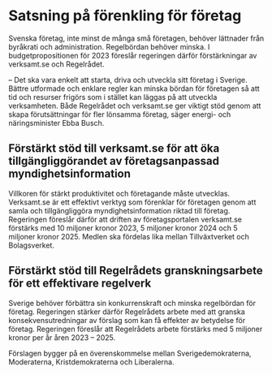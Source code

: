 # Satsning på förenkling för företag

Svenska företag, inte minst de många små företagen, behöver lättnader från byråkrati och administration. Regelbördan behöver minska. I budgetpropositionen för 2023 föreslår regeringen därför förstärkningar av verksamt.se och Regelrådet.


– Det ska vara enkelt att starta, driva och utveckla sitt företag i Sverige. Bättre utformade och enklare regler kan minska bördan för företagen så att tid och resurser frigörs som i stället kan läggas på att utveckla verksamheten. Både Regelrådet och verksamt.se ger viktigt stöd genom att skapa förutsättningar för fler lönsamma företag, säger energi\- och näringsminister Ebba Busch.

## Förstärkt stöd till verksamt.se för att öka tillgängliggörandet av företagsanpassad myndighetsinformation

Villkoren för stärkt produktivitet och företagande måste utvecklas. Verksamt.se är ett effektivt verktyg som förenklar för företagen genom att samla och tillgängliggöra myndighetsinformation riktad till företag. Regeringen föreslår därför att driften av företagsportalen verksamt.se förstärks med 10 miljoner kronor 2023, 5 miljoner kronor 2024 och 5 miljoner kronor 2025\. Medlen ska fördelas lika mellan Tillväxtverket och Bolagsverket.

## Förstärkt stöd till Regelrådets granskningsarbete för ett effektivare regelverk

Sverige behöver förbättra sin konkurrenskraft och minska regelbördan för företag. Regeringen stärker därför Regelrådets arbete med att granska konsekvensutredningar av förslag som kan få effekter av betydelse för företag. Regeringen föreslår att Regelrådets arbete förstärks med 5 miljoner kronor per år åren 2023 – 2025\.

Förslagen bygger på en överenskommelse mellan Sverigedemokraterna, Moderaterna, Kristdemokraterna och Liberalerna.
